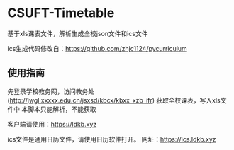 # CSUFT-Timetable
基于xls课表文件，解析生成全校json文件和ics文件

ics生成代码修改自：https://github.com/zhjc1124/pycurriculum

## 使用指南

先登录学校教务网，访问教务处(http://jwgl.xxxxx.edu.cn/jsxsd/kbcx/kbxx_xzb_ifr)
获取全校课表，写入xls文件中
本脚本只能解析，不能获取

客户端请使用：https://ldkb.xyz

ics文件是通用日历文件，请使用日历软件打开。
网址：https://ics.ldkb.xyz
